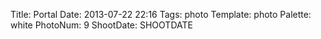 Title: Portal
Date: 2013-07-22 22:16
Tags: photo
Template: photo
Palette: white
PhotoNum: 9
ShootDate: SHOOTDATE
